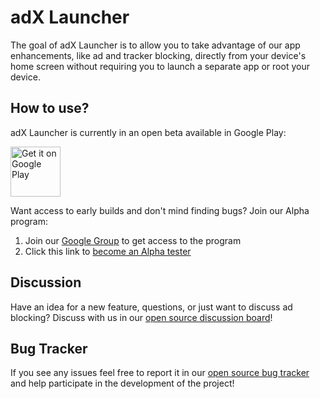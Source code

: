 # adX Launcher

The goal of adX Launcher is to allow you to take advantage of our app enhancements, like ad and tracker blocking, directly from your device's home screen without requiring you to launch a separate app or root your device.

## How to use?

adX Launcher is currently in an open beta available in Google Play:

<a href='https://play.google.com/store/apps/details?id=com.seven.mx.launcher&utm_source=GitHub&pcampaignid=pcampaignidMKT-Other-global-all-co-prtnr-py-PartBadge-Mar2515-1'><img alt='Get it on Google Play' src='https://play.google.com/intl/en_us/badges/static/images/badges/en_badge_web_generic.png' height='80px'/></a>


Want access to early builds and don't mind finding bugs? Join our Alpha program:
1. Join our [Google Group](https://groups.google.com/g/mx-alpha) to get access to the program
2. Click this link to [become an Alpha tester](https://play.google.com/apps/testing/com.seven.mx.launcher)

## Discussion

Have an idea for a new feature, questions, or just want to discuss ad blocking? Discuss with us in our [open source discussion board](https://github.com/SEVENNetworks/adXLauncher/discussions)!

## Bug Tracker

If you see any issues feel free to report it in our [open source bug tracker](https://github.com/SEVENNetworks/adXLauncher/issues) and help participate in the development of the project!
